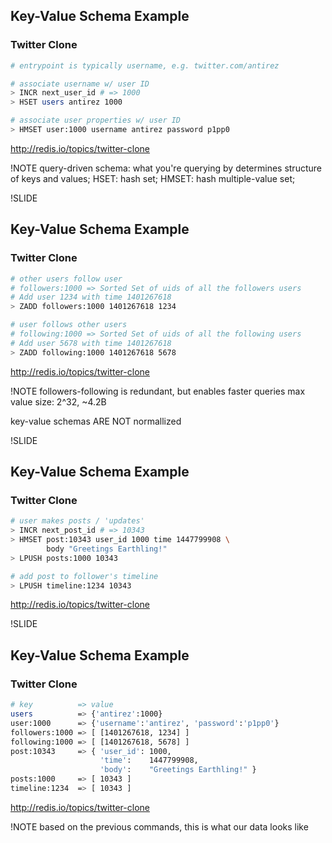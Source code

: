 ## Key-Value Schema Example

### Twitter Clone

```sh
# entrypoint is typically username, e.g. twitter.com/antirez

# associate username w/ user ID
> INCR next_user_id # => 1000
> HSET users antirez 1000

# associate user properties w/ user ID
> HMSET user:1000 username antirez password p1pp0
```

<http://redis.io/topics/twitter-clone>

!NOTE
query-driven schema: what you're querying by determines structure of keys and values;
HSET: hash set;
HMSET: hash multiple-value set;

!SLIDE

## Key-Value Schema Example

### Twitter Clone

```sh
# other users follow user
# followers:1000 => Sorted Set of uids of all the followers users
# Add user 1234 with time 1401267618
> ZADD followers:1000 1401267618 1234

# user follows other users
# following:1000 => Sorted Set of uids of all the following users
# Add user 5678 with time 1401267618
> ZADD following:1000 1401267618 5678
```

<http://redis.io/topics/twitter-clone>

!NOTE
followers-following is redundant, but enables faster queries
max value size: 2^32, ~4.2B

key-value schemas ARE NOT normallized

!SLIDE

## Key-Value Schema Example

### Twitter Clone

```sh
# user makes posts / 'updates'
> INCR next_post_id # => 10343
> HMSET post:10343 user_id 1000 time 1447799908 \
        body "Greetings Earthling!"
> LPUSH posts:1000 10343

# add post to follower's timeline
> LPUSH timeline:1234 10343
```

<http://redis.io/topics/twitter-clone>

!SLIDE

## Key-Value Schema Example

### Twitter Clone

```sh
# key          => value
users          => {'antirez':1000}
user:1000      => {'username':'antirez', 'password':'p1pp0'}
followers:1000 => [ [1401267618, 1234] ]
following:1000 => [ [1401267618, 5678] ]
post:10343     => { 'user_id': 1000,
                    'time':    1447799908,
                    'body':    "Greetings Earthling!" }
posts:1000     => [ 10343 ]
timeline:1234  => [ 10343 ]
```

<http://redis.io/topics/twitter-clone>

!NOTE
based on the previous commands, this is what our data looks like
